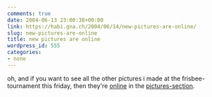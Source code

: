 ```yaml
---
comments: true
date: 2004-06-13 23:00:38+00:00
link: https://habi.gna.ch/2004/06/14/new-pictures-are-online/
slug: new-pictures-are-online
title: new pictures are online
wordpress_id: 555
categories:
- none
---
```


oh, and if you want to see all the other pictures i made at the frisbee-tournament this friday, then they're [online](https://habi.gna.ch/pics/Frisbeeturnier/) in the [pictures-section](https://habi.gna.ch/pics/).
